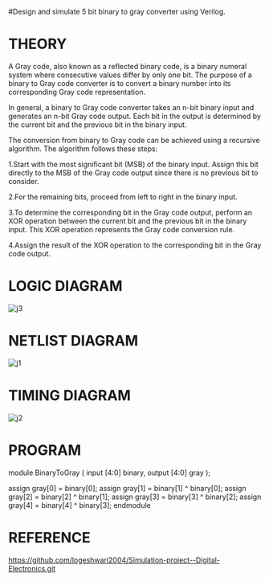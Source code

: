#Design and simulate 5 bit binary to gray converter using Verilog. 

# THEORY
A Gray code, also known as a reflected binary code, is a binary numeral system where consecutive values differ by only one bit. The purpose of a binary to Gray code converter is to convert a binary number into its corresponding Gray code representation.

In general, a binary to Gray code converter takes an n-bit binary input and generates an n-bit Gray code output. Each bit in the output is determined by the current bit and the previous bit in the binary input.

The conversion from binary to Gray code can be achieved using a recursive algorithm. The algorithm follows these steps:

1.Start with the most significant bit (MSB) of the binary input. Assign this bit directly to the MSB of the Gray code output since there is no previous bit to consider.

2.For the remaining bits, proceed from left to right in the binary input.

3.To determine the corresponding bit in the Gray code output, perform an XOR operation between the current bit and the previous bit in the binary input. This XOR operation represents the Gray code conversion rule.

4.Assign the result of the XOR operation to the corresponding bit in the Gray code output.

# LOGIC DIAGRAM
![j3](https://github.com/logeshwari2004/Simulation-project--Digital-Electronics/assets/94211349/c8d028c8-f828-499c-869d-6151ecaf7485)
# NETLIST DIAGRAM
![j1](https://github.com/logeshwari2004/Simulation-project--Digital-Electronics/assets/94211349/c959b154-fba2-4ed1-8277-beed06bec4b5)
# TIMING DIAGRAM
![j2](https://github.com/logeshwari2004/Simulation-project--Digital-Electronics/assets/94211349/f1d82939-2168-4112-91b5-a7a62033af3c)
# PROGRAM
module BinaryToGray (
  input [4:0] binary,
  output [4:0] gray
);

  assign gray[0] = binary[0];
  assign gray[1] = binary[1] ^ binary[0];
  assign gray[2] = binary[2] ^ binary[1];
  assign gray[3] = binary[3] ^ binary[2];
  assign gray[4] = binary[4] ^ binary[3];
endmodule

# REFERENCE
https://github.com/logeshwari2004/Simulation-project--Digital-Electronics.git
